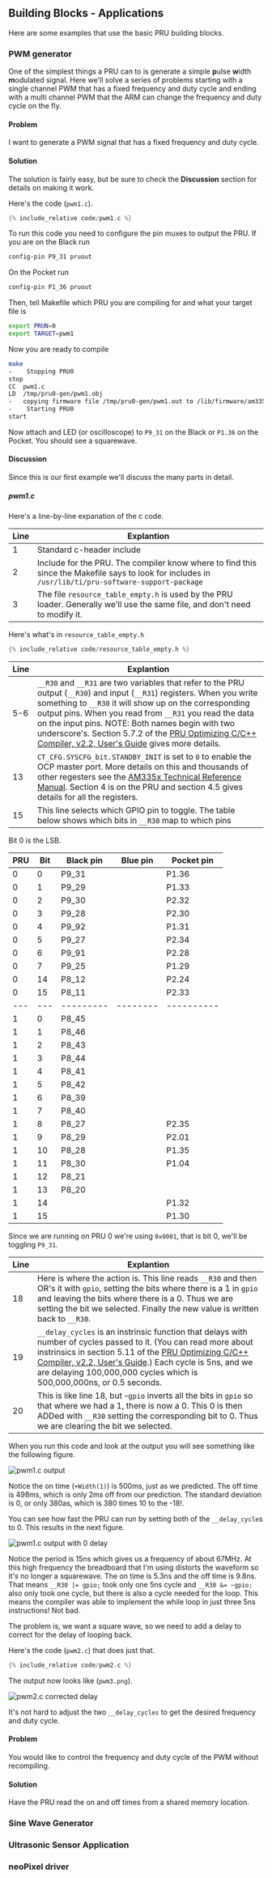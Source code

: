 ## Building Blocks - Applications

Here are some examples that use the basic PRU building blocks.

### PWM generator
One of the simplest things a PRU can to is generate a simple
**p**ulse **w**idth **m**odulated signal.  Here we'll solve a series of
problems starting with a single channel PWM that has a fixed frequency and
duty cycle and ending with a multi channel PWM that the ARM can change
the frequency and duty cycle on the fly.

#### Problem
I want to generate a PWM signal that has a fixed frequency and duty cycle.

#### Solution
The solution is fairly easy, but be sure to check the **Discussion** section
for details on making it work.

Here's the code (`pwm1.c`).

```c
{% include_relative code/pwm1.c %}
```

To run this code you need to configure the pin muxes to output the PRU.  If you are on the Black run
```bash
config-pin P9_31 pruout
```
On the Pocket run
```bash
config-pin P1_36 pruout
```
Then, tell Makefile which PRU you are compiling for and what your target file is
```bash
export PRUN=0
export TARGET=pwm1
```
Now you are ready to compile
```bash
make
-    Stopping PRU0
stop
CC	pwm1.c
LD	/tmp/pru0-gen/pwm1.obj
-	copying firmware file /tmp/pru0-gen/pwm1.out to /lib/firmware/am335x-pru0-fw
-    Starting PRU0
start
```
Now attach and LED (or oscilloscope) to `P9_31` on the Black or `P1.36` on the Pocket.  You should see a squarewave.

#### Discussion
Since this is our first example we'll discuss the many parts in detail.
##### pwm1.c
Here's a line-by-line expanation of the c code.

|Line|Explantion|
|----|----------|
|1   |Standard c-header include|
|2   |Include for the PRU.  The compiler know where to find this since the Makefile says to look for includes in `/usr/lib/ti/pru-software-support-package`|
|3   |The file `resource_table_empty.h` is used by the PRU loader.  Generally we'll use the same file, and don't need to modify it.|

Here's what's in `resource_table_empty.h`
```c
{% include_relative code/resource_table_empty.h %}
```

|Line|Explantion|
|----|----------|
|5-6 |`__R30` and `__R31` are two variables that refer to the PRU output (`__R30`) and input (`__R31`) registers. When you write something to `__R30` it will show up on the corresponding output pins.  When you read from `__R31` you read the data on the input pins.  NOTE:  Both names begin with two underscore's. Section 5.7.2 of the [PRU Optimizing C/C++ Compiler, v2.2, User's Guide](http://www.ti.com/lit/ug/spruhv7b/spruhv7b.pdf) gives more details.|
|13    |`CT_CFG.SYSCFG_bit.STANDBY_INIT` is set to `0` to enable the OCP master port. More details on this and thousands of other regesters see the [AM335x Technical Reference Manual](https://www.ti.com/lit/ug/spruh73p/spruh73p.pdf). Section 4 is on the PRU and section 4.5 gives details for all the registers.|
|15    |This line selects which GPIO pin to toggle.  The table below shows which bits in `__R30` map to which pins|

Bit 0 is the LSB.

|PRU|Bit|Black pin|Blue pin|Pocket pin|
|---|---|---------|--------|----------|
|0  |0  |P9_31    |        |P1.36     |
|0  |1  |P9_29    |        |P1.33     |
|0  |2  |P9_30    |        |P2.32     |
|0  |3  |P9_28    |        |P2.30     |
|0  |4  |P9_92    |        |P1.31     |
|0  |5  |P9_27    |        |P2.34     |
|0  |6  |P9_91    |        |P2.28     |
|0  |7  |P9_25    |        |P1.29     |
|0  |14 |P8_12    |        |P2.24     |
|0  |15 |P8_11    |        |P2.33     |
|---|---|---------|--------|----------|
|1  |0  |P8_45    |        |          |
|1  |1  |P8_46    |        |          |
|1  |2  |P8_43    |        |          |
|1  |3  |P8_44    |        |          |
|1  |4  |P8_41    |        |          |
|1  |5  |P8_42    |        |          |
|1  |6  |P8_39    |        |          |
|1  |7  |P8_40    |        |          |
|1  |8  |P8_27    |        |P2.35     |
|1  |9  |P8_29    |        |P2.01     |
|1  |10 |P8_28    |        |P1.35     |
|1  |11 |P8_30    |        |P1.04     |
|1  |12 |P8_21    |        |          |
|1  |13 |P8_20    |        |          |
|1  |14 |         |        |P1.32     |
|1  |15 |         |        |P1.30     |

Since we are running on PRU 0 we're using `0x0001`, that is bit 0, we'll be toggling `P9_31`.

|Line|Explantion|
|----|----------|
|18  |Here is where the action is.  This line reads `__R30` and then OR's it with `gpio`, setting the bits where there is a 1 in `gpio` and leaving the bits where there is a 0.  Thus we are setting the bit we selected. Finally the new value is written back to `__R30`. |
|19  |`__delay_cycles` is an instrinsic function that delays with number of cycles passed to it. (You can read more about instrinsics in section 5.11 of the [PRU Optimizing C/C++ Compiler, v2.2, User's Guide](http://www.ti.com/lit/ug/spruhv7b/spruhv7b.pdf).) Each cycle is 5ns, and we are delaying 100,000,000 cycles which is 500,000,000ns, or 0.5 seconds. |
|20  |This is like line 18, but `~gpio` inverts all the bits in `gpio` so that where we had a 1, there is now a 0.  This 0 is then ADDed with `__R30` setting the corresponding bit to 0.  Thus we are clearing the bit we selected.

When you run this code and look at the output you will see something like the following figure.

![pwm1.c output](figures/pwm1.png "Output of pwm1.c with 100,000,000 delays cycles giving a 1s period.")

Notice the on time (`+Width(1)`) is 500ms, just as we predicted.  The off time is 498ms, which is only 2ms off from our prediction.  The standard deviation is 0, or only 380as, which is 380 times 10 to the -18!.

You can see how fast the PRU can run by setting both of the `__delay_cycle`s to 0. This results in the next figure.

![pwm1.c output with 0 delay](figures/pwm2.png "Output of pwm1.c with 0 delay cycles")

Notice the period is 15ns which gives us a frequency of about 67MHz. At this high frequency the breadboard that I'm using distorts the waveform so it's no longer a squarewave. The on time is 5.3ns and the off time is 9.8ns.  That means `__R30 |= gpio;` took only one 5ns cycle and `__R30 &= ~gpio;	` also only took one cycle, but there is also a cycle needed for the loop.  This means the compiler was able to implement the while loop in just three 5ns instructions!  Not bad.

The problem is, we want a square wave, so we need to add a delay to correct for the delay of looping back.

Here's the code (`pwm2.c`) that does just that.

```c
{% include_relative code/pwm2.c %}
```

The output now looks like (`pwm3.png`).

![pwm2.c corrected delay](figures/pwm3.png "Output of pwm2.c corrected delay")

It's not hard to adjust the two `__delay_cycles` to get the desired frequency and duty cycle.

#### Problem
You would like to control the frequency and duty cycle of the PWM without recompiling.

#### Solution
Have the PRU read the on and off times from a shared memory location.

### Sine Wave Generator
### Ultrasonic Sensor Application
### neoPixel driver
